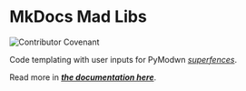 # MkDocs Mad Libs

![Contributor Covenant](https://img.shields.io/badge/Contributor%20Covenant-2.1-4baaaa.svg)

Code templating with user inputs for PyModwn [_superfences_](https://facelessuser.github.io/pymdown-extensions/extensions/superfences/).

Read more in [_**the documentation here**_](https://mkdocs-madlibs.readthedocs.io/en/latest/).
